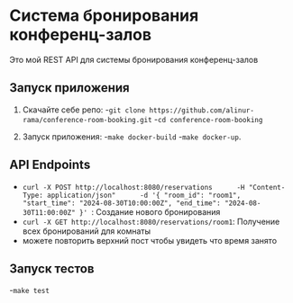 # Система бронирования конференц-залов

Это мой REST API для системы бронирования конференц-залов

## Запуск приложения

1. Скачайте себе репо:
-`git clone https://github.com/alinur-rama/conference-room-booking.git`
-`cd conference-room-booking`

2. Запуск приложения:
-`make docker-build`
-`make docker-up`.

## API Endpoints

- `curl -X POST http://localhost:8080/reservations      -H "Content-Type: application/json"      -d '{
           "room_id": "room1",
           "start_time": "2024-08-30T10:00:00Z",
           "end_time": "2024-08-30T11:00:00Z"
         }'
`: Создание нового бронирования
- `curl -X GET http://localhost:8080/reservations/room1`: Получение всех бронирований для комнаты
- можете повторить верхний пост чтобы увидеть что время занято

## Запуск тестов
-`make test`


